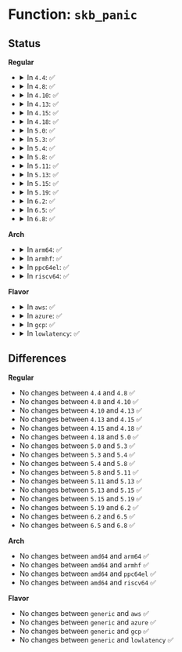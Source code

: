 # Function: <code>skb_panic</code>

## Status
<b>Regular</b>
<ul>
<li>
<details>
<summary>In <code>4.4</code>: ✅</summary>

```c
void skb_panic(struct sk_buff *skb, unsigned int sz, void *addr, const char *msg);
```

**Collision:** Unique Static

**Inline:** No

**Transformation:** False

**Instances:**

```
In net/core/skbuff.c (ffffffff817054c0)
Location: net/core/skbuff.c:97
Inline: False
Direct callers:
  - net/core/skbuff.c:skb_vlan_push
```
**Symbols:**

```
ffffffff817054c0-ffffffff81705526: skb_panic (STB_LOCAL)
```
</details>
</li>
<li>
<details>
<summary>In <code>4.8</code>: ✅</summary>

```c
void skb_panic(struct sk_buff *skb, unsigned int sz, void *addr, const char *msg);
```

**Collision:** Unique Static

**Inline:** No

**Transformation:** False

**Instances:**

```
In net/core/skbuff.c (ffffffff8176c130)
Location: net/core/skbuff.c:98
Inline: False
Direct callers:
  - net/core/skbuff.c:skb_vlan_push
```
**Symbols:**

```
ffffffff8176c130-ffffffff8176c196: skb_panic (STB_LOCAL)
```
</details>
</li>
<li>
<details>
<summary>In <code>4.10</code>: ✅</summary>

```c
void skb_panic(struct sk_buff *skb, unsigned int sz, void *addr, const char *msg);
```

**Collision:** Unique Static

**Inline:** No

**Transformation:** False

**Instances:**

```
In net/core/skbuff.c (ffffffff81799310)
Location: net/core/skbuff.c:98
Inline: False
Direct callers:
  - net/core/skbuff.c:skb_vlan_push
```
**Symbols:**

```
ffffffff81799310-ffffffff81799376: skb_panic (STB_LOCAL)
```
</details>
</li>
<li>
<details>
<summary>In <code>4.13</code>: ✅</summary>

```c
void skb_panic(struct sk_buff *skb, unsigned int sz, void *addr, const char *msg);
```

**Collision:** Unique Static

**Inline:** No

**Transformation:** False

**Instances:**

```
In net/core/skbuff.c (ffffffff817b7a90)
Location: net/core/skbuff.c:98
Inline: False
Direct callers:
  - net/core/skbuff.c:skb_vlan_push
```
**Symbols:**

```
ffffffff817b7a90-ffffffff817b7ae1: skb_panic (STB_LOCAL)
```
</details>
</li>
<li>
<details>
<summary>In <code>4.15</code>: ✅</summary>

```c
void skb_panic(struct sk_buff *skb, unsigned int sz, void *addr, const char *msg);
```

**Collision:** Unique Static

**Inline:** No

**Transformation:** False

**Instances:**

```
In net/core/skbuff.c (ffffffff818301b0)
Location: net/core/skbuff.c:97
Inline: False
Direct callers:
  - net/core/skbuff.c:skb_vlan_push
```
**Symbols:**

```
ffffffff818301b0-ffffffff81830201: skb_panic (STB_LOCAL)
```
</details>
</li>
<li>
<details>
<summary>In <code>4.18</code>: ✅</summary>

```c
void skb_panic(struct sk_buff *skb, unsigned int sz, void *addr, const char *msg);
```

**Collision:** Unique Static

**Inline:** No

**Transformation:** False

**Instances:**

```
In net/core/skbuff.c (ffffffff818833c9)
Location: net/core/skbuff.c:97
Inline: False
Direct callers:
  - net/core/skbuff.c:skb_push
```
**Symbols:**

```
ffffffff818833c9-ffffffff8188341a: skb_panic (STB_LOCAL)
```
</details>
</li>
<li>
<details>
<summary>In <code>5.0</code>: ✅</summary>

```c
void skb_panic(struct sk_buff *skb, unsigned int sz, void *addr, const char *msg);
```

**Collision:** Unique Static

**Inline:** No

**Transformation:** False

**Instances:**

```
In net/core/skbuff.c (ffffffff818a3e13)
Location: net/core/skbuff.c:100
Inline: False
Direct callers:
  - net/core/skbuff.c:skb_push
```
**Symbols:**

```
ffffffff818a3e13-ffffffff818a3e61: skb_panic (STB_LOCAL)
```
</details>
</li>
<li>
<details>
<summary>In <code>5.3</code>: ✅</summary>

```c
void skb_panic(struct sk_buff *skb, unsigned int sz, void *addr, const char *msg);
```

**Collision:** Unique Static

**Inline:** No

**Transformation:** False

**Instances:**

```
In net/core/skbuff.c (ffffffff818eeb13)
Location: net/core/skbuff.c:101
Inline: False
Direct callers:
  - net/core/skbuff.c:skb_push
```
**Symbols:**

```
ffffffff818eeb13-ffffffff818eeb61: skb_panic (STB_LOCAL)
```
</details>
</li>
<li>
<details>
<summary>In <code>5.4</code>: ✅</summary>

```c
void skb_panic(struct sk_buff *skb, unsigned int sz, void *addr, const char *msg);
```

**Collision:** Unique Static

**Inline:** No

**Transformation:** False

**Instances:**

```
In net/core/skbuff.c (ffffffff81920c00)
Location: net/core/skbuff.c:101
Inline: False
Direct callers:
  - net/core/skbuff.c:skb_push
```
**Symbols:**

```
ffffffff81920c00-ffffffff81920c4e: skb_panic (STB_LOCAL)
```
</details>
</li>
<li>
<details>
<summary>In <code>5.8</code>: ✅</summary>

```c
void skb_panic(struct sk_buff *skb, unsigned int sz, void *addr, const char *msg);
```

**Collision:** Unique Static

**Inline:** No

**Transformation:** False

**Instances:**

```
In net/core/skbuff.c (ffffffff819f4991)
Location: net/core/skbuff.c:102
Inline: False
Direct callers:
  - net/core/skbuff.c:skb_mpls_push
  - net/core/skbuff.c:skb_vlan_push
  - net/core/skbuff.c:skb_checksum_trimmed
  - net/core/skbuff.c:skb_segment_list
  - net/core/skbuff.c:skb_segment_list
  - net/core/skbuff.c:pskb_put
```
**Symbols:**

```
ffffffff819f4991-ffffffff819f49df: skb_panic (STB_LOCAL)
```
</details>
</li>
<li>
<details>
<summary>In <code>5.11</code>: ✅</summary>

```c
void skb_panic(struct sk_buff *skb, unsigned int sz, void *addr, const char *msg);
```

**Collision:** Unique Static

**Inline:** No

**Transformation:** False

**Instances:**

```
In net/core/skbuff.c (ffffffff81c3090a)
Location: net/core/skbuff.c:102
Inline: False
Direct callers:
  - net/core/skbuff.c:skb_mpls_push
  - net/core/skbuff.c:skb_vlan_push
  - net/core/skbuff.c:skb_checksum_trimmed
  - net/core/skbuff.c:skb_segment_list
  - net/core/skbuff.c:skb_segment_list
  - net/core/skbuff.c:pskb_put
```
**Symbols:**

```
ffffffff81c3090a-ffffffff81c30958: skb_panic (STB_LOCAL)
```
</details>
</li>
<li>
<details>
<summary>In <code>5.13</code>: ✅</summary>

```c
void skb_panic(struct sk_buff *skb, unsigned int sz, void *addr, const char *msg);
```

**Collision:** Unique Static

**Inline:** No

**Transformation:** False

**Instances:**

```
In net/core/skbuff.c (ffffffff81c22be6)
Location: net/core/skbuff.c:103
Inline: False
Direct callers:
  - net/core/skbuff.c:skb_mpls_push
  - net/core/skbuff.c:skb_vlan_push
  - net/core/skbuff.c:skb_checksum_trimmed
  - net/core/skbuff.c:skb_segment_list
  - net/core/skbuff.c:skb_segment_list
  - net/core/skbuff.c:pskb_put
```
**Symbols:**

```
ffffffff81c22be6-ffffffff81c22c37: skb_panic (STB_LOCAL)
```
</details>
</li>
<li>
<details>
<summary>In <code>5.15</code>: ✅</summary>

```c
void skb_panic(struct sk_buff *skb, unsigned int sz, void *addr, const char *msg);
```

**Collision:** Unique Static

**Inline:** No

**Transformation:** False

**Instances:**

```
In net/core/skbuff.c (ffffffff81d3506e)
Location: net/core/skbuff.c:105
Inline: False
Direct callers:
  - net/core/skbuff.c:skb_mpls_push
  - net/core/skbuff.c:skb_vlan_push
  - net/core/skbuff.c:skb_try_coalesce
  - net/core/skbuff.c:skb_checksum_trimmed
  - net/core/skbuff.c:skb_segment
  - net/core/skbuff.c:skb_segment
  - net/core/skbuff.c:skb_segment_list
  - net/core/skbuff.c:skb_segment_list
  - net/core/skbuff.c:skb_split
  - net/core/skbuff.c:skb_zerocopy
  - net/core/skbuff.c:skb_zerocopy
  - net/core/skbuff.c:pskb_put
  - net/core/skbuff.c:skb_copy_expand
  - net/core/skbuff.c:__pskb_copy_fclone
  - net/core/skbuff.c:skb_copy
```
**Symbols:**

```
ffffffff81d3506e-ffffffff81d350bf: skb_panic (STB_LOCAL)
```
</details>
</li>
<li>
<details>
<summary>In <code>5.19</code>: ✅</summary>

```c
void skb_panic(struct sk_buff *skb, unsigned int sz, void *addr, const char *msg);
```

**Collision:** Unique Static

**Inline:** No

**Transformation:** False

**Instances:**

```
In net/core/skbuff.c (ffffffff81f01137)
Location: net/core/skbuff.c:106
Inline: False
Direct callers:
  - net/core/skbuff.c:skb_mpls_push
  - net/core/skbuff.c:skb_vlan_push
  - net/core/skbuff.c:skb_try_coalesce
  - net/core/skbuff.c:skb_checksum_trimmed
  - net/core/skbuff.c:skb_segment
  - net/core/skbuff.c:skb_segment
  - net/core/skbuff.c:skb_segment_list
  - net/core/skbuff.c:skb_segment_list
  - net/core/skbuff.c:skb_split
  - net/core/skbuff.c:skb_zerocopy
  - net/core/skbuff.c:skb_zerocopy
  - net/core/skbuff.c:pskb_put
  - net/core/skbuff.c:skb_copy_expand
  - net/core/skbuff.c:__pskb_copy_fclone
  - net/core/skbuff.c:skb_copy
```
**Symbols:**

```
ffffffff81f01137-ffffffff81f01188: skb_panic (STB_LOCAL)
```
</details>
</li>
<li>
<details>
<summary>In <code>6.2</code>: ✅</summary>

```c
void skb_panic(struct sk_buff *skb, unsigned int sz, void *addr, const char *msg);
```

**Collision:** Unique Static

**Inline:** No

**Transformation:** False

**Instances:**

```
In net/core/skbuff.c (ffffffff81da1cf0)
Location: net/core/skbuff.c:114
Inline: False
Direct callers:
  - net/core/skbuff.c:skb_mpls_push
  - net/core/skbuff.c:skb_try_coalesce
  - net/core/skbuff.c:skb_checksum_trimmed
  - net/core/skbuff.c:skb_segment
  - net/core/skbuff.c:skb_segment
  - net/core/skbuff.c:skb_segment_list
  - net/core/skbuff.c:skb_segment_list
  - net/core/skbuff.c:skb_split
  - net/core/skbuff.c:skb_zerocopy
  - net/core/skbuff.c:skb_zerocopy
  - net/core/skbuff.c:pskb_put
  - net/core/skbuff.c:skb_copy_expand
  - net/core/skbuff.c:__pskb_copy_fclone
  - net/core/skbuff.c:skb_copy
```
**Symbols:**

```
ffffffff81da1cf0-ffffffff81da1d41: skb_panic (STB_LOCAL)
```
</details>
</li>
<li>
<details>
<summary>In <code>6.5</code>: ✅</summary>

```c
void skb_panic(struct sk_buff *skb, unsigned int sz, void *addr, const char *msg);
```

**Collision:** Unique Static

**Inline:** No

**Transformation:** False

**Instances:**

```
In net/core/skbuff.c (ffffffff81e10540)
Location: net/core/skbuff.c:185
Inline: False
Direct callers:
  - net/core/skbuff.c:skb_mpls_push
  - net/core/skbuff.c:skb_try_coalesce
  - net/core/skbuff.c:skb_checksum_trimmed
  - net/core/skbuff.c:skb_segment
  - net/core/skbuff.c:skb_segment
  - net/core/skbuff.c:skb_segment_list
  - net/core/skbuff.c:skb_segment_list
  - net/core/skbuff.c:skb_split
  - net/core/skbuff.c:skb_zerocopy
  - net/core/skbuff.c:skb_zerocopy
  - net/core/skbuff.c:pskb_put
  - net/core/skbuff.c:skb_copy_expand
  - net/core/skbuff.c:__pskb_copy_fclone
  - net/core/skbuff.c:skb_copy
```
**Symbols:**

```
ffffffff81e10540-ffffffff81e10591: skb_panic (STB_LOCAL)
```
</details>
</li>
<li>
<details>
<summary>In <code>6.8</code>: ✅</summary>

```c
void skb_panic(struct sk_buff *skb, unsigned int sz, void *addr, const char *msg);
```

**Collision:** Unique Static

**Inline:** No

**Transformation:** False

**Instances:**

```
In net/core/skbuff.c (ffffffff81ecd060)
Location: net/core/skbuff.c:186
Inline: False
Direct callers:
  - net/core/skbuff.c:skb_mpls_push
  - net/core/skbuff.c:skb_try_coalesce
  - net/core/skbuff.c:skb_checksum_trimmed
  - net/core/skbuff.c:skb_segment
  - net/core/skbuff.c:skb_segment
  - net/core/skbuff.c:skb_segment_list
  - net/core/skbuff.c:skb_segment_list
  - net/core/skbuff.c:skb_split
  - net/core/skbuff.c:skb_zerocopy
  - net/core/skbuff.c:skb_zerocopy
  - net/core/skbuff.c:pskb_put
  - net/core/skbuff.c:skb_copy_expand
  - net/core/skbuff.c:__pskb_copy_fclone
  - net/core/skbuff.c:skb_copy
```
**Symbols:**

```
ffffffff81ecd060-ffffffff81ecd0ba: skb_panic (STB_LOCAL)
```
</details>
</li>
</ul>
<b>Arch</b>
<ul>
<li>
<details>
<summary>In <code>arm64</code>: ✅</summary>

```c
void skb_panic(struct sk_buff *skb, unsigned int sz, void *addr, const char *msg);
```

**Collision:** Unique Static

**Inline:** No

**Transformation:** False

**Instances:**

```
In net/core/skbuff.c (ffff800010bbb9e8)
Location: net/core/skbuff.c:101
Inline: False
Direct callers:
  - net/core/skbuff.c:skb_push
```
**Symbols:**

```
ffff800010bbb9e8-ffff800010bbba5c: skb_panic (STB_LOCAL)
```
</details>
</li>
<li>
<details>
<summary>In <code>armhf</code>: ✅</summary>

```c
void skb_panic(struct sk_buff *skb, unsigned int sz, void *addr, const char *msg);
```

**Collision:** Unique Static

**Inline:** No

**Transformation:** False

**Instances:**

```
In net/core/skbuff.c (c0cd7d04)
Location: net/core/skbuff.c:101
Inline: False
Direct callers:
  - net/core/skbuff.c:skb_push
```
**Symbols:**

```
c0cd7d04-c0cd7d78: skb_panic (STB_LOCAL)
```
</details>
</li>
<li>
<details>
<summary>In <code>ppc64el</code>: ✅</summary>

```c
void skb_panic(struct sk_buff *skb, unsigned int sz, void *addr, const char *msg);
```

**Collision:** Unique Static

**Inline:** No

**Transformation:** False

**Instances:**

```
In net/core/skbuff.c (c000000000c943f8)
Location: net/core/skbuff.c:101
Inline: False
Direct callers:
  - net/core/skbuff.c:skb_push
  - net/core/skbuff.c:skb_put
```
**Symbols:**

```
c000000000c943f8-c000000000c94464: skb_panic (STB_LOCAL)
```
</details>
</li>
<li>
<details>
<summary>In <code>riscv64</code>: ✅</summary>

```c
void skb_panic(struct sk_buff *skb, unsigned int sz, void *addr, const char *msg);
```

**Collision:** Unique Static

**Inline:** No

**Transformation:** False

**Instances:**

```
In net/core/skbuff.c (ffffffe00074a5ac)
Location: net/core/skbuff.c:101
Inline: False
Direct callers:
  - net/core/skbuff.c:skb_push
```
**Symbols:**

```
ffffffe00074a5ac-ffffffe00074a608: skb_panic (STB_LOCAL)
```
</details>
</li>
</ul>
<b>Flavor</b>
<ul>
<li>
<details>
<summary>In <code>aws</code>: ✅</summary>

```c
void skb_panic(struct sk_buff *skb, unsigned int sz, void *addr, const char *msg);
```

**Collision:** Unique Static

**Inline:** No

**Transformation:** False

**Instances:**

```
In net/core/skbuff.c (ffffffff818c0c00)
Location: net/core/skbuff.c:101
Inline: False
Direct callers:
  - net/core/skbuff.c:skb_push
```
**Symbols:**

```
ffffffff818c0c00-ffffffff818c0c4e: skb_panic (STB_LOCAL)
```
</details>
</li>
<li>
<details>
<summary>In <code>azure</code>: ✅</summary>

```c
void skb_panic(struct sk_buff *skb, unsigned int sz, void *addr, const char *msg);
```

**Collision:** Unique Static

**Inline:** No

**Transformation:** False

**Instances:**

```
In net/core/skbuff.c (ffffffff8187ab40)
Location: net/core/skbuff.c:101
Inline: False
Direct callers:
  - net/core/skbuff.c:skb_push
```
**Symbols:**

```
ffffffff8187ab40-ffffffff8187ab8e: skb_panic (STB_LOCAL)
```
</details>
</li>
<li>
<details>
<summary>In <code>gcp</code>: ✅</summary>

```c
void skb_panic(struct sk_buff *skb, unsigned int sz, void *addr, const char *msg);
```

**Collision:** Unique Static

**Inline:** No

**Transformation:** False

**Instances:**

```
In net/core/skbuff.c (ffffffff81911c00)
Location: net/core/skbuff.c:101
Inline: False
Direct callers:
  - net/core/skbuff.c:skb_push
```
**Symbols:**

```
ffffffff81911c00-ffffffff81911c4e: skb_panic (STB_LOCAL)
```
</details>
</li>
<li>
<details>
<summary>In <code>lowlatency</code>: ✅</summary>

```c
void skb_panic(struct sk_buff *skb, unsigned int sz, void *addr, const char *msg);
```

**Collision:** Unique Static

**Inline:** No

**Transformation:** False

**Instances:**

```
In net/core/skbuff.c (ffffffff81932d60)
Location: net/core/skbuff.c:101
Inline: False
Direct callers:
  - net/core/skbuff.c:skb_push
```
**Symbols:**

```
ffffffff81932d60-ffffffff81932dae: skb_panic (STB_LOCAL)
```
</details>
</li>
</ul>

## Differences
<b>Regular</b>
<ul>
<li>
No changes between <code>4.4</code> and <code>4.8</code> ✅
</li>
<li>
No changes between <code>4.8</code> and <code>4.10</code> ✅
</li>
<li>
No changes between <code>4.10</code> and <code>4.13</code> ✅
</li>
<li>
No changes between <code>4.13</code> and <code>4.15</code> ✅
</li>
<li>
No changes between <code>4.15</code> and <code>4.18</code> ✅
</li>
<li>
No changes between <code>4.18</code> and <code>5.0</code> ✅
</li>
<li>
No changes between <code>5.0</code> and <code>5.3</code> ✅
</li>
<li>
No changes between <code>5.3</code> and <code>5.4</code> ✅
</li>
<li>
No changes between <code>5.4</code> and <code>5.8</code> ✅
</li>
<li>
No changes between <code>5.8</code> and <code>5.11</code> ✅
</li>
<li>
No changes between <code>5.11</code> and <code>5.13</code> ✅
</li>
<li>
No changes between <code>5.13</code> and <code>5.15</code> ✅
</li>
<li>
No changes between <code>5.15</code> and <code>5.19</code> ✅
</li>
<li>
No changes between <code>5.19</code> and <code>6.2</code> ✅
</li>
<li>
No changes between <code>6.2</code> and <code>6.5</code> ✅
</li>
<li>
No changes between <code>6.5</code> and <code>6.8</code> ✅
</li>
</ul>
<b>Arch</b>
<ul>
<li>
No changes between <code>amd64</code> and <code>arm64</code> ✅
</li>
<li>
No changes between <code>amd64</code> and <code>armhf</code> ✅
</li>
<li>
No changes between <code>amd64</code> and <code>ppc64el</code> ✅
</li>
<li>
No changes between <code>amd64</code> and <code>riscv64</code> ✅
</li>
</ul>
<b>Flavor</b>
<ul>
<li>
No changes between <code>generic</code> and <code>aws</code> ✅
</li>
<li>
No changes between <code>generic</code> and <code>azure</code> ✅
</li>
<li>
No changes between <code>generic</code> and <code>gcp</code> ✅
</li>
<li>
No changes between <code>generic</code> and <code>lowlatency</code> ✅
</li>
</ul>
